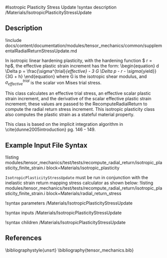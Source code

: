 #Isotropic Plasticity Stress Update
!syntax description /Materials/IsotropicPlasticityStressUpdate

## Description
!include docs/content/documentation/modules/tensor_mechanics/common/supplementalRadialReturnStressUpdate.md

In isotropic linear hardening plasticity, with the hardening function $ r = hp$, the effective plastic strain increment has the form:
\begin{equation}
 d \Delta p = \frac{\sigma^{trial}_{effective} - 3 G \Delta p - r - \sigma_{yield}}{3G + h}
\end{equation}
where G is the isotropic shear modulus, and $\sigma^{trial}_{effective}$ is the scalar von Mises trial stress.

This class calculates an effective trial stress, an effective scalar plastic strain increment, and the derivative of the scalar effective plastic strain increment; these values are passed to the RecomputeRadialReturn to compute the radial return stress increment.  This isotropic plasticity class also computes the plastic strain as a stateful material property.

This class is based on the implicit integration algorithm in \cite{dunne2005introduction} pg. 146 - 149.

## Example Input File Syntax
!listing modules/tensor_mechanics/test/tests/recompute_radial_return/isotropic_plasticity_finite_strain.i block=Materials/isotropic_plasticity

`IsotropicPlasticityStressUpdate` must be run in conjunction with the inelastic strain return mapping stress calculator as shown below:
!listing modules/tensor_mechanics/test/tests/recompute_radial_return/isotropic_plasticity_finite_strain.i block=Materials/radial_return_stress

!syntax parameters /Materials/IsotropicPlasticityStressUpdate

!syntax inputs /Materials/IsotropicPlasticityStressUpdate

!syntax children /Materials/IsotropicPlasticityStressUpdate

## References
\bibliographystyle{unsrt}
\bibliography{tensor_mechanics.bib}
